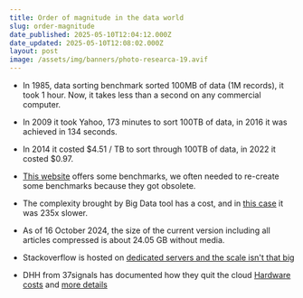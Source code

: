 ```yaml
---
title: Order of magnitude in the data world
slug: order-magnitude
date_published: 2025-05-10T12:04:12.000Z
date_updated: 2025-05-10T12:08:02.000Z
layout: post
image: /assets/img/banners/photo-researca-19.avif
---
```


* In 1985, data sorting benchmark sorted 100MB of data (1M records), it took 1 hour.
Now, it takes less than a second on any commercial computer.

* In 2009 it took Yahoo, 173 minutes to sort 100TB of data, in 2016 it was achieved in 134 seconds.

* In 2014 it costed $4.51 / TB to sort through 100TB of data, in 2022 it costed $0.97.

* [This website](http://sortbenchmark.org/) offers some benchmarks, we often needed to re-create some benchmarks because they got obsolete.

* The complexity brought by Big Data tool has a cost, and in [this case](https://adamdrake.com/command-line-tools-can-be-235x-faster-than-your-hadoop-cluster.html) it was 235x slower.

* As of 16 October 2024, the size of the current version including all articles compressed is about 24.05 GB without media.

* Stackoverflow is hosted on [dedicated servers and the scale isn't that big](https://stackexchange.com/performance)

* DHH from 37signals has documented how they quit the cloud [Hardware costs](https://world.hey.com/dhh/the-hardware-we-need-for-our-cloud-exit-has-arrived-99d66966) and [more details](https://world.hey.com/dhh/we-have-left-the-cloud-251760fb)



